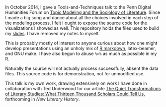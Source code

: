 In October 2014, I gave a Tools-and-Techniques talk to the Penn Digital Humanities Forum on [Topic Modeling and the Sociology of Literature](http://humanities.sas.upenn.edu/14-15/dhf_goldstone.shtml). Since I made a big song and dance about all the choices involved in each step of the modeling process, I felt I ought to expose the source code for the visualizations I showed as well. This repository holds the files used to build my [slides](http://andrewgoldstone.com/penn2014/slides.pdf). I have removed my notes to myself.

This is probably mostly of interest to anyone curious about how one might develop presentations using an unholy mix of [R markdown](http://rmarkdown.rstudio.com/), latex-beamer, and GNU make. I have also begun to abuse `%>%` as much as possible in my R. 

Naturally the source will not actually process successfully, absent the data files. This source code is for demonstration, not for unmodified use.

This talk is my own work, drawing extensively on work I have done in collaboration with Ted Underwood for our article [The Quiet Transformations of Literary Studies: What Thirteen Thousand Scholars Could Tell Us](http://dx.doi.org/doi:10.7282/T3222RZT), forthcoming in *New Literary History*.  

